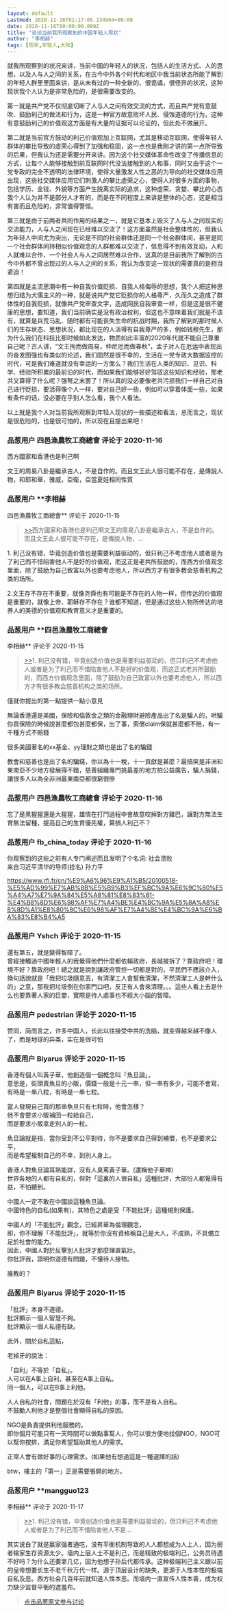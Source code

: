 ```yaml
---
layout: default
Lastmod: 2020-11-16T01:17:05.134964+00:00
date: 2020-11-16T00:00:00.000Z
title: "谈谈当前我所观察到的中国年轻人现状"
author: "李相赫"
tags: [现状,年轻人,大陆]
---
```


就我所观察到的状况来讲，当前中国的年轻人的状况，包括人的生活方式、人的思想，以及人与人之间的关系，在古今中外各个时代和地区中我当前状态所能了解到的年轻人群里里面来讲，是从未有过的一种全新的、很诡谲，很怪异的状况，这种现状我个人认为是非常危险的，是很需要改变的。  
  
第一就是共产党不仅彻底切断了人与人之间有效交流的方式，而且共产党有意鼓吹、鼓励利己的做法和行为，这是一种官方故意败坏人民、侵蚀道德的行为，这种有意鼓励利己的价值观这方面是有大量的证据可以论证的，但此处不做展开。  
  
第二就是当前官方鼓动的利己价值观加上互联网，尤其是移动互联网，使得年轻人群体的攀比导致的虚荣心得到了加强和稳固，这一点也是我刚才讲的第一点所导致的后果，但我认为还是需要分开来讲。因为这个社交媒体革命性改变了传播信息的方式，让每个人能够接触到前互联网时代没法接触到的人和事，同时又由于这个一党专政的完全不透明的法律环境，使得大量激发人性之恶的为导向的社交媒体应用出现，这些社交媒体应用它们刺激人的攀比虚荣之心，使得人对很多方面的事物，包括学历、金钱、外貌等方面产生脱离实际的追求，这种虚荣、贪婪、攀比的心态我个人认为并不是部分人才有的，而是在不同程度上来讲是整体的心态，这是相当有害而且危险的，非常值得警惕。  
  
第三就是由于前两者共同作用的结果之一，就是它基本上毁灭了人与人之间现实的交流能力，人与人之间现在已经难以交流了！这方面虽然是社会整体性的，但我认为年轻人中间尤为突出，无论是不同的社会群体还是同一个社会群体间，甚至是同一个社会群体间持相似价值观念的人群都难以交流了，信息得不到有效互动，人和人就难以合作，一个社会人与人之间居然难以合作，这真的是目前我所了解到的古今中外都不曾出现过的人与人之间的关系，我认为改变这一现状的需要真的是相当紧迫！  
  
第四就是主流思潮中有一种自我价值贬损、自我人格侮辱的思想，我个人把这种思想归结为犬儒主义的一种，就是说共产党它贬损你的人格尊严，久而久之造成了群体性的自我贬损，就像共产党审查文字，造成网民自我审查一样，但是这是很不健康的思想，要知道，我们当前确实是没有政治权利，但这也不意味着我们就是不该有，就算是兵荒马乱、随时都有可能丧失生命的抗战时期，我所了解到的那时候人们的生存状态、思想状况，都比现在的人活得有自我尊严的多，例如钱穆先生，那为什么我们在科技比那时候如此发达，物质如此丰富的2020年代就不能自己尊重自己呢？古人讲，“文王拘而做周易，仲尼厄而做春秋”，孟子对人在厄运中表现出的奋发图强也有类似的论述，我们固然是很不幸的，生活在一党专政大数据监控的时代，可是我们难道就没有幸运的一方面么？我们生活在人类的知识、见识、科学、经验所积累的最前沿的时代，而如果我们能够好好驾驭这些知识和经验，那老共又算得了什么呢？强弩之末罢了！所以真的没必要像老共污损我们一样自己对自己进行贬损，要活得像个人一样，要对自己好一些，例如可以穿着体面一些，如果有条件的话，没必要在乎别人怎么看，我个人看法。  
  
以上就是我个人对当前我所观察到年轻人现状的一些描述和看法，总而言之，现状是很危险的，也是很可怕的，所以现在且提出来吧！

            
### 品葱用户 **四邑漁農牧工商總會** 评论于 2020-11-16
        
西方國家和香港也是利己啊  
  
文王的周易八卦是繼承古人，不是自作的。而且文王此人很可能不存在，是傳說人物，和耶和華，雅威，亞衛，亞當夏娃相同性質
        


            
### 品葱用户 **李相赫 
四邑漁農牧工商總會** 评论于 2020-11-15
        
> [\>>]( "/article/item_id-545530#")西方國家和香港也是利己啊文王的周易八卦是繼承古人，不是自作的。而且文王此人很可能不存在，是傳說人物，...

  
1\. 利己没有错，毕竟创造价值也是需要利益驱动的，但只利己不考虑他人或者是为了利己而不惜陷害他人不是好的价值观，而这正是老共所鼓励的，而西方价值观念里面，除了鼓励为自己致富以外也要考虑他人，所以西方才有很多教会慈善机构之类的场所。  
  
2.文王存不存在不重要，就像尧舜也有可能是不存在的人物一样，但传达的价值观是重要的，就像上帝、耶稣存不存在？谁都不知道，但是通过这些人物所传达的培养人的美德的价值观和教育意义才是重要的。
        


            
### 品葱用户 **四邑漁農牧工商總會 
李相赫** 评论于 2020-11-15
        
> [\>>]( "/article/item_id-545531#")1\. 利己没有错，毕竟创造价值也是需要利益驱动的，但只利己不考虑他人或者是为了利己而不惜陷害他人不是好的价值观，而这正式老共所鼓励的，而西方价值观念里面，除了鼓励为自己致富以外也要考虑他人，所以西方才有很多教会慈善机构之类的场所。

  
僅就你提出的第一點提供一點小意見  
  
無論香港還是美國，保險和倫敦金之類的金融理財避險產品出了名是騙人的，哄騙你買保險的時候說甚麼都包甚麼都保，出了事，索償claim保就甚麼都不賠，有一千種方式不賠錢  
  
很多美國著名的xx基金、yy理財之類也是出了名的騙錢  
  
教會和慈善也是出了名的騙錢，你以為十一稅，十一貢獻是甚麼？最搞笑是非洲和東南亞不少地方發展得不錯，慈善組織專門挑最差的地方拍公益廣告，騙人捐錢，讓很多人以為全非洲最東南亞都很窮很慘
        


            
### 品葱用户 **四邑漁農牧工商總會** 评论于 2020-11-16
        
忘了是黑猩猩還是大猩猩，雄情在打鬥過程中會故意咬掉對方雞巴，讓對方無法生育無法留種，提高自己的生育優先權，算損人利己不？
        


            
### 品葱用户 **fb_china_today** 评论于 2020-11-16
        
你观察到的这些之前有人专门阐述而且发明了个名词: 社会溃败  
来自习近平清华的导师(挂名) 孙力平  
  
https://www.rfi.fr/cn/%E9%A6%96%E9%A1%B5/20100518-%E5%AD%99%E7%AB%8B%E5%B9%B3%EF%BC%9A%E6%9C%80%E5%A4%A7%E7%9A%84%E5%A8%81%E8%83%81-%E4%B8%8D%E6%98%AF%E7%A4%BE%E4%BC%9A%E5%8A%A8%E8%8D%A1%E8%80%8C%E6%98%AF%E7%A4%BE%E4%BC%9A%E6%BA%83%E8%B4%A5
        


            
### 品葱用户 **Yshch** 评论于 2020-11-15
        
還有第五，就是變得智障了。  
曾經接觸過中國年輕人的我覺得他們什麼都依賴政府，長城被拆了？靠政府吧！環境不好？靠政府吧！總之就是說到讓政府管控一切都是對的，平民們不應該介入，換句話說就是「我把垃圾隨意丟，有清潔工人會幫我清潔，不然清潔工人是幹什么的」之意，那我把垃圾倒在你家門口吧，反正有人會來清理。。。這些人看上去是什么也要靠著人家的巨嬰，實際是待人處事也不經大小腦的智障。
        


            
### 品葱用户 **pedestrian** 评论于 2020-11-15
        
赞同，简而言之，许多中国人，长此以往接受中共的洗脑，就变得越来越不像人了，而是地球的异类，实在是很可怕
        


            
### 品葱用户 **Biyarus** 评论于 2020-11-15
        
香港有個人叫黃子華，他創造個一個概念叫「魚旦論」，  
意思是，街頭賣魚旦的小販，價錢一般是十元一串，但一串有多少，可能不會寫，  
有時是一串八粒，有時是一串七粒。  
  
當人發現自己買的那串魚旦只有七粒時，他會怎樣？  
他不會要求小販補回一粒給自己，  
而是要求小販拿走別人的一粒。  
  
魚旦論就是指，當你受到不公平對待，你不是要求自己得到補償，也不是要求公平，  
而是希望複制自己的不幸，到別人身上。  
  
香港人對魚旦論耳熟能詳，沒有人臭罵黃子華。(還稱他子華神)  
世界各地的人都有自私的，但對「這裏的人很自私」這種批評，大部份人都覺得有益，不怕聽到。  
  
  
中國人一定不敢在中國談這種魚旦論。  
中國特色的自私(如果有)，其特色之處是受「不能批評」這種規則保護。  
  
中國人的「不能批評」觀念，已經昇華為倫理觀念，  
即，你不理解「不能批評」，就等於你沒有資格稱自己是大人，不成熟，不具備立足於社會的能力。  
因此，中國人對於反擊別人批評才那麼理直氣壯。  
你批評我，證明你道德有問題，不懂待人接物。  
  
誰教的？
        


            
### 品葱用户 **Biyarus** 评论于 2020-11-15
        
「批評」本身不道德。  
批評顯示一個人智慧不夠。  
批評顯示一個人私德有缺。  
  
  
此外，關於自私這點，  
  
老掉牙的說法：  
  
「自利」不等於「自私」。  
人可以在A事上自利，甚至在A事上自私。  
同一個人，可以在B事上利他。  
  
人人自私的社會，問題在於沒有「利他」的事，而不是有人自私。  
不鼓勵人利他才是整個社會顯得自私的原因。  
  
NGO是負責提供利他服務的。  
即你個月可能只有一天時間可以做點事幫人，你可以很方便地找個NGO，NGO可以幫你按排，滿足你希望幫助其他人的需求。  
  
正常人會有做好事的心理需求。(如果他有想過這是一種選擇的話)  
  
  
btw，樓主的「第一」正是需要張開的地方。
        


            
### 品葱用户 **mangguo123 
李相赫** 评论于 2020-11-17
        
> [\>>]( "/article/item_id-545531#")1\. 利己没有错，毕竟创造价值也是需要利益驱动的，但只利己不考虑他人或者是为了利己而不惜陷害他人不是...

  
其实说白了就是赢家强者通吃，没有平衡机制导致的人人都想成为人上人，因为弱者输家生存资源太少。墙内上层人士不是利己，而是精致的极端利己，公务员待遇不好吗？为什么还要拿几亿，因为他想子孙后代都传承。这种极端利己主义跟以前的皇帝想要长生不老千秋万代一样。源于顶层设计的缺失，更源于人性本性的极端自私及恶。西方社会几百年前就知道人性本恶。而墙内一直宣传人性本善，成为权力缺少监督平衡的遮羞布。
        






> [点击品葱原文参与讨论](https://pincong.rocks/article/26398)

